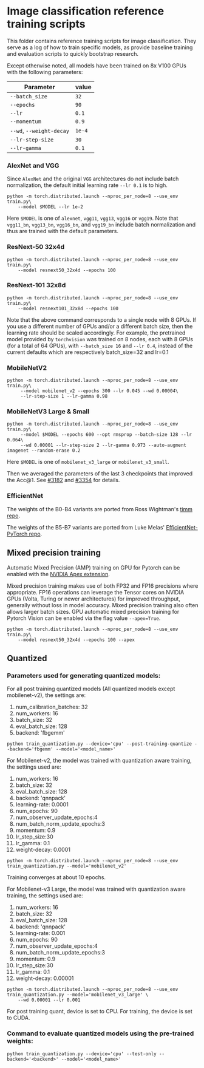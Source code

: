 # Image classification reference training scripts

This folder contains reference training scripts for image classification.
They serve as a log of how to train specific models, as provide baseline
training and evaluation scripts to quickly bootstrap research.

Except otherwise noted, all models have been trained on 8x V100 GPUs with 
the following parameters:

| Parameter                | value  |
| ------------------------ | ------ |
| `--batch_size`           | `32`   |
| `--epochs`               | `90`   |
| `--lr`                   | `0.1`  |
| `--momentum`             | `0.9`  |
| `--wd`, `--weight-decay` | `1e-4` |
| `--lr-step-size`         | `30`   |
| `--lr-gamma`             | `0.1`  |

### AlexNet and VGG

Since `AlexNet` and the original `VGG` architectures do not include batch 
normalization, the default initial learning rate `--lr 0.1` is to high.

```
python -m torch.distributed.launch --nproc_per_node=8 --use_env train.py\
    --model $MODEL --lr 1e-2
```

Here `$MODEL` is one of `alexnet`, `vgg11`, `vgg13`, `vgg16` or `vgg19`. Note
that `vgg11_bn`, `vgg13_bn`, `vgg16_bn`, and `vgg19_bn` include batch
normalization and thus are trained with the default parameters.

### ResNext-50 32x4d
```
python -m torch.distributed.launch --nproc_per_node=8 --use_env train.py\
    --model resnext50_32x4d --epochs 100
```


### ResNext-101 32x8d

```
python -m torch.distributed.launch --nproc_per_node=8 --use_env train.py\
    --model resnext101_32x8d --epochs 100
```

Note that the above command corresponds to a single node with 8 GPUs. If you use
a different number of GPUs and/or a different batch size, then the learning rate
should be scaled accordingly. For example, the pretrained model provided by
`torchvision` was trained on 8 nodes, each with 8 GPUs (for a total of 64 GPUs),
with `--batch_size 16` and `--lr 0.4`, instead of the current defaults
which are respectively batch_size=32 and lr=0.1

### MobileNetV2
```
python -m torch.distributed.launch --nproc_per_node=8 --use_env train.py\
     --model mobilenet_v2 --epochs 300 --lr 0.045 --wd 0.00004\
     --lr-step-size 1 --lr-gamma 0.98
```


### MobileNetV3 Large & Small
```
python -m torch.distributed.launch --nproc_per_node=8 --use_env train.py\
     --model $MODEL --epochs 600 --opt rmsprop --batch-size 128 --lr 0.064\ 
     --wd 0.00001 --lr-step-size 2 --lr-gamma 0.973 --auto-augment imagenet --random-erase 0.2
```

Here `$MODEL` is one of `mobilenet_v3_large` or `mobilenet_v3_small`.

Then we averaged the parameters of the last 3 checkpoints that improved the Acc@1. See [#3182](https://github.com/pytorch/vision/pull/3182) 
and [#3354](https://github.com/pytorch/vision/pull/3354) for details.


### EfficientNet

The weights of the B0-B4 variants are ported from Ross Wightman's [timm repo](https://github.com/rwightman/pytorch-image-models/blob/01cb46a9a50e3ba4be167965b5764e9702f09b30/timm/models/efficientnet.py#L95-L108).

The weights of the B5-B7 variants are ported from Luke Melas' [EfficientNet-PyTorch repo](https://github.com/lukemelas/EfficientNet-PyTorch/blob/1039e009545d9329ea026c9f7541341439712b96/efficientnet_pytorch/utils.py#L562-L564).

## Mixed precision training
Automatic Mixed Precision (AMP) training on GPU for Pytorch can be enabled with the [NVIDIA Apex extension](https://github.com/NVIDIA/apex).

Mixed precision training makes use of both FP32 and FP16 precisions where appropriate. FP16 operations can leverage the Tensor cores on NVIDIA GPUs (Volta, Turing or newer architectures) for improved throughput, generally without loss in model accuracy. Mixed precision training also often allows larger batch sizes. GPU automatic mixed precision training for Pytorch Vision can be enabled via the flag value `--apex=True`.

```
python -m torch.distributed.launch --nproc_per_node=8 --use_env train.py\
    --model resnext50_32x4d --epochs 100 --apex
```

## Quantized

### Parameters used for generating quantized models:

For all post training quantized models (All quantized models except mobilenet-v2), the settings are:

1. num_calibration_batches: 32
2. num_workers: 16
3. batch_size: 32
4. eval_batch_size: 128
5. backend: 'fbgemm'

```
python train_quantization.py --device='cpu' --post-training-quantize --backend='fbgemm' --model='<model_name>'
```

For Mobilenet-v2, the model was trained with quantization aware training, the settings used are:
1. num_workers: 16
2. batch_size: 32
3. eval_batch_size: 128
4. backend: 'qnnpack'
5. learning-rate: 0.0001
6. num_epochs: 90
7. num_observer_update_epochs:4
8. num_batch_norm_update_epochs:3
9. momentum: 0.9
10. lr_step_size:30
11. lr_gamma: 0.1
12. weight-decay: 0.0001

```
python -m torch.distributed.launch --nproc_per_node=8 --use_env train_quantization.py --model='mobilenet_v2'
```

Training converges at about 10 epochs.

For Mobilenet-v3 Large, the model was trained with quantization aware training, the settings used are:
1. num_workers: 16
2. batch_size: 32
3. eval_batch_size: 128
4. backend: 'qnnpack'
5. learning-rate: 0.001
6. num_epochs: 90
7. num_observer_update_epochs:4
8. num_batch_norm_update_epochs:3
9. momentum: 0.9
10. lr_step_size:30
11. lr_gamma: 0.1
12. weight-decay: 0.00001

```
python -m torch.distributed.launch --nproc_per_node=8 --use_env train_quantization.py --model='mobilenet_v3_large' \
    --wd 0.00001 --lr 0.001
```

For post training quant, device is set to CPU. For training, the device is set to CUDA.

### Command to evaluate quantized models using the pre-trained weights:

```
python train_quantization.py --device='cpu' --test-only --backend='<backend>' --model='<model_name>'
```

